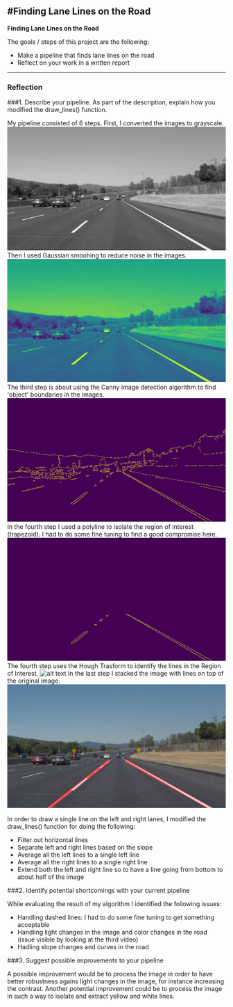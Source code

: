 #**Finding Lane Lines on the Road** 
---

**Finding Lane Lines on the Road**

The goals / steps of this project are the following: 
* Make a pipeline that finds lane lines on the road 
* Reflect on your work in a written report 


[//]: # (Image References)

[grayscale_image]: ./writeup_images/grayscale_image.jpg "Grayscale"
[blur_image]: ./writeup_images/blur_image.jpg "Gaussian smoothing"
[canny_image]: ./writeup_images/canny_image.jpg "Canny Edge Detection"
[masked_image]: ./writeup_images/masked_image.jpg "Region of Interest"
[line_image]: ./writeup_iamges/line_image.jpg "Hough Transform"
[weighted_image]: ./writeup_images/weighted_image.jpg "Final image"

---

### Reflection

###1. Describe your pipeline. As part of the description, explain how you modified the draw_lines() function.

My pipeline consisted of 6 steps. 
First, I converted the images to grayscale. 
![alt text][grayscale_image]
Then I used Gaussian smoohing to reduce noise in the images. 
![alt text][blur_image]
The third step is about using the Canny image detection algorithm to find 'object' boundaries in the images. 
![alt text][canny_image]
In the fourth step I used a polyline to isolate the region of interest (trapezoid). I had to do some fine tuning to find a good compromise here. 
![alt text][masked_image]
The fourth step uses the Hough Trasform to identify the lines in the Region of Interest. 
![alt text][line_image]
In the last step I stacked the image with lines on top of the original image. 
![alt text][weighted_image]

In order to draw a single line on the left and right lanes, I modified the draw_lines() function for doing the following:
* Filter out horizontal lines 
* Separate left and right lines based on the slope 
* Average all the left lines to a single left line 
* Average all the right lines to a single right line 
* Extend both the left and right line so to have a line going from bottom to about half of the image 

###2. Identify potential shortcomings with your current pipeline

While evaluating the result of my algorithm I identified the following issues: 
* Handling dashed lines: I had to do some fine tuning to get something acceptable 
* Handling light changes in the image and color changes in the road (issue visible by looking at the third video) 
* Hadling slope changes and curves in the road 

###3. Suggest possible improvements to your pipeline

A possible improvement would be to process the image in order to have better robustness agains light changes in the image, for instance increasing the contrast. Another potential improvement could be to process the image in such a way to isolate and extract yellow and white lines. 